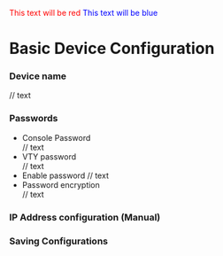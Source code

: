 <span style="color: red;">This text will be red</span>
<span style="color: blue;">This text will be blue</span>

# Basic Device Configuration
### Device name  
// text
### Passwords
* Console Password  
// text
* VTY password  
// text
* Enable password
// text
* Password encryption  
// text
### IP Address configuration (Manual)
### Saving Configurations

